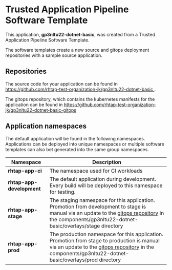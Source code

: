 # Trusted Application Pipeline Software Template

This application, **gp3nltu22-dotnet-basic**, was created from a Trusted Application Pipeline Software Template.

The software templates create a new source and gitops deployment repositories with a sample source application. 

## Repositories

The source code for your application can be found in [https://github.com/rhtap-test-organization-jk/gp3nltu22-dotnet-basic ](https://github.com/rhtap-test-organization-jk/gp3nltu22-dotnet-basic ).
 
The gitops repository, which contains the kubernetes manifests for the application can be found in 
[https://github.com/rhtap-test-organization-jk/gp3nltu22-dotnet-basic-gitops ](https://github.com/rhtap-test-organization-jk/gp3nltu22-dotnet-basic-gitops ) 

## Application namespaces 

The default application will be found in the following namespaces. Applications can be deployed into unique namespaces or multiple software templates can also bet generated into the same group namespaces.  

|  Namespace   |  Description   |  
| -------- | -------- |
| **rhtap-app-ci** | The namespace used for CI workloads |
| **rhtap-app-development** | The default application during development. Every build will be deployed to this namespace for testing. |
| **rhtap-app-stage** | The staging namespace for this application. Promotion from development to stage is manual via an update to the [gitops repository](https://github.com/rhtap-test-organization-jk/gp3nltu22-dotnet-basic-gitops ) in the components/gp3nltu22-dotnet-basic/overlays/stage directory |
| **rhtap-app-prod** | The production namespace for this application. Promotion from stage to production is manual via an update to the [gitops repository](https://github.com/rhtap-test-organization-jk/gp3nltu22-dotnet-basic-gitops ) in the components/gp3nltu22-dotnet-basic/overlays/prod directory |